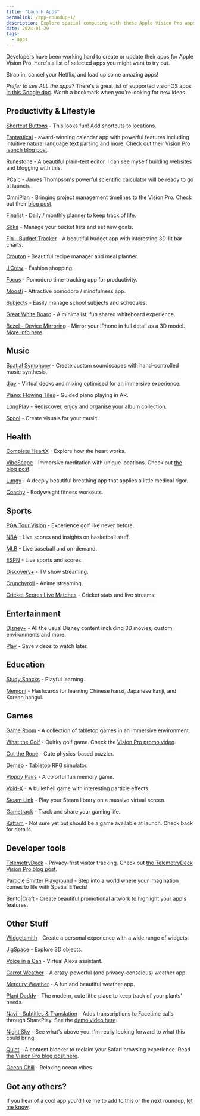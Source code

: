 ```yaml
---
title: "Launch Apps"
permalink: /app-roundup-1/
description: Explore spatial computing with these Apple Vision Pro apps available on launch day
date: 2024-01-29
tags:
  - apps
---
```


Developers have been working hard to create or update their apps for Apple Vision Pro. Here's a list of selected apps you might want to try out.

Strap in, cancel your Netflix, and load up some amazing apps!

_Prefer to see ALL the apps?_ There's a great list of supported visionOS apps [in this Google doc](https://docs.google.com/spreadsheets/d/1Kbkm_jPdgV2qwhoRFIufCass8u2k-h4Xxuj0r7tXYZo/edit?pli=1#gid=0). Worth a bookmark when you're looking for new ideas.

## Productivity & Lifestyle

[Shortcut Buttons](https://www.finnvoorhees.com/shortcutbuttons) - This looks fun! Add shortcuts to locations.

[Fantastical](https://apps.apple.com/app/fantastical-calendar/id718043190) - award-winning calendar app with powerful features including intuitive natural language text parsing and more. Check out their [Vision Pro launch blog post](https://flexibits.com/blog/2023/08/sneaking-a-peek-at-fantastical-on-apple-vision-pro/).

[Runestone](https://runestone.app/) - A beautiful plain-text editor. I can see myself building websites and blogging with this.

[PCalc](https://apps.apple.com/app/pcalc/id284666222) - James Thompson's powerful scientific calculator will be ready to go at launch.

[OmniPlan](https://apps.apple.com/us/app/omniplan-4/id1460319993) - Bringing project management timelines to the Vision Pro. Check out their [blog post](https://www.omnigroup.com/blog/omniplan-coming-to-apple-vision-pro).

[Finalist](https://apps.apple.com/app/finalist-daily-planner/id6447014685) - Daily / monthly planner to keep track of life.

[Söka](https://soka.appdeco.ca) - Manage your bucket lists and set new goals.

[Fin - Budget Tracker](https://apps.apple.com/app/fin-budget-tracker/id1489698531) - A beautiful budget app with interesting 3D-lit bar charts.

[Crouton](https://apps.apple.com/app/crouton-recipe-manager/id1461650987) - Beautiful recipe manager and meal planner.

[J.Crew](https://apps.apple.com/app/j-crew/id1636531300) - Fashion shopping.

[Focus](https://apps.apple.com/app/focus-productivity-timer/id975017240) - Pomodoro time-tracking app for productivity.

[Moosti](https://apps.apple.com/us/app/moosti/id1480602835) - Attractive pomodoro / mindfulness app.

[Subjects](https://eyen.fr/subjects/) - Easily manage school subjects and schedules.

[Great White Board](https://www.swankyshark.com/great-white-board.html) - A minimalist, fun shared whiteboard experience.

[Bezel - Device Mirroring](https://apps.apple.com/app/bezel-device-mirroring/id6476657945) - Mirror your iPhone in full detail as a 3D model. [More info here](https://getbezel.app/vision/).

## Music

[Spatial Symphony](https://apps.apple.com/us/app/spatial-symphony/id6476616491) - Create custom soundscapes with hand-controlled music synthesis.

[djay](https://apps.apple.com/app/djay-dj-app-ai-mixer/id450527929) - Virtual decks and mixing optimised for an immersive experience.

[Piano: Flowing Tiles](https://apps.apple.com/app/piano-flowing-tiles/id6472594978) - Guided piano playing in AR.

[LongPlay](https://longplay.rocks/) - Rediscover, enjoy and organise your album collection.

[Spool](https://apps.apple.com/app/spool-music-video-editor/id1604274234) - Create visuals for your music.

## Health

[Complete HeartX](https://apps.apple.com/app/complete-heartx/id6450795770) - Explore how the heart works.

[VibeScape](https://apps.apple.com/app/vibescape/id6476827678) - Immersive meditation with unique locations. Check out [the blog post](https://www.apposite.ai/vibescape.html).

[Lungy](https://apps.apple.com/app/lungy-interactive-breathing/id1545223887) - A deeply beautiful breathing app that applies a little medical rigor.

[Coachy](https://apps.apple.com/us/app/calisthenics-crossfit-coachy/id1534754095) - Bodyweight fitness workouts.

## Sports

[PGA Tour Vision](https://apps.apple.com/us/app/pga-tour-vision/id6471858717) - Experience golf like never before.

[NBA](https://apps.apple.com/app/nba-live-games-scores/id484672289) - Live scores and insights on basketball stuff.

[MLB](https://apps.apple.com/app/mlb/id493619333) - Live baseball and on-demand.

[ESPN](https://apps.apple.com/app/espn-live-sports-scores/id317469184) - Live sports and scores.

[Discovery+](https://apps.apple.com/app/discovery-stream-tv-shows/id395972146) - TV show streaming.

[Crunchyroll](https://apps.apple.com/app/crunchyroll/id329913454) - Anime streaming.

[Cricket Scores Live Matches](https://apps.apple.com/app/cricket-scores-live-matches/id1616385207) - Cricket stats and live streams.

## Entertainment

[Disney+](https://apps.apple.com/app/disney/id1446075923) - All the usual Disney content including 3D movies, custom environments and more.

[Play](https://apps.apple.com/app/play-save-videos-watch-later/id1596506190) - Save videos to watch later.

## Education

[Study Snacks](https://apps.apple.com/app/study-snacks-playful-learning/id6444380323) - Playful learning.

[Memorii](https://www.studioamanga.com/memorii/) - Flashcards for learning Chinese hanzi, Japanese kanji, and Korean hangul.

## Games

[Game Room](https://apps.apple.com/us/app/game-room/id1642897935) - A collection of tabletop games in an immersive environment.

[What the Golf](https://apps.apple.com/app/what-the-golf/id1415190483) - Quirky golf game. Check the [Vision Pro promo video](https://www.reddit.com/r/VisionPro/comments/19epb4f/what_the_golf_app_trailer/).

[Cut the Rope](https://apps.apple.com/app/cut-the-rope-3/id997332884) - Cute physics-based puzzler.

[Demeo](https://apps.apple.com/app/demeo/id6463004635) - Tabletop RPG simulator.

[Ploppy Pairs](https://apps.apple.com/us/app/vision-ploppy-pairs-full-space/id6472619150) - A colorful fun memory game.

[Void-X](https://apps.apple.com/app/void-x/id1622479769) - A bullethell game with interesting particle effects.

[Steam Link](https://apps.apple.com/app/steam-link/id1246969117) - Play your Steam library on a massive virtual screen.

[Gametrack](https://gametrack.app/) - Track and share your gaming life.

[Kattam](https://apps.apple.com/us/app/kattam/id6476475799) - Not sure yet but should be a game available at launch. Check back for details.

## Developer tools

[TelemetryDeck](https://telemetrydeck.com) - Privacy-first visitor tracking. Check out [the TelemetryDeck Vision Pro blog post](https://telemetrydeck.com/blog/vision-pro-ready/).

[Particle Emitter Playground](https://apps.apple.com/app/spatial-effects/id6476788209) - Step into a world where your imagination comes to life with Spatial Effects!

[Bento|Craft](https://thatvirtualboy.com/bentocraft) - Create beautiful promotional artwork to highlight your app's features.

## Other Stuff

[Widgetsmith](https://apps.apple.com/app/widgetsmith/id1523682319) - Create a personal experience with a wide range of widgets.

[JigSpace](https://apps.apple.com/app/jigspace-3d-presentations/id6456791766) - Explore 3D objects.

[Voice in a Can](https://viac.app/) - Virtual Alexa assistant.

[Carrot Weather](https://apps.apple.com/app/carrot-weather/id993487541?mt=12) - A crazy-powerful (and privacy-conscious) weather app.

[Mercury Weather](https://apps.apple.com/au/app/mercury-weather/id1621800675) - A fun and beautiful weather app.

[Plant Daddy](https://plantdaddy.app/) - The mod­ern, cute little place to keep track of your plants’ needs.

[Navi - Subtitles & Translation](https://apps.apple.com/us/app/navi-subtitles-translation/id1573261774) - Adds transcriptions to Facetime calls through SharePlay. See the [demo video here](https://twitter.com/spatialreport/status/1749215350019833922/mediaViewer?currentTweet=1749215350019833922&currentTweetUser=spatialreport).

[Night Sky](https://apps.apple.com/app/night-sky/id475772902) - See what's above you. I'm really looking forward to what this could bring.

[Quiet](https://apps.apple.com/us/app/quiet/id1441525727) - A content blocker to reclaim your Safari browsing experience. Read [the Vision Pro blog post here](https://petercammeraat.net/journal/2024/quiet-4-2-new-app-icon-and-visionos-support/).

[Ocean Chill](https://apps.apple.com/app/ocean-chill/id6476815660) - Relaxing ocean vibes.

## Got any others?

If you hear of a cool app you'd like me to add to this or the next roundup, <a href="mailto:vision-links@hop.ie">let me know</a>.
